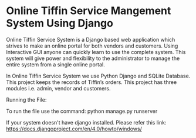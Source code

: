 # Online Tiffin Service Mangement System Using Django

Online Tiffin Service System is a Django based web application which strives to make an online portal for both vendors and customers. Using Interactive GUI anyone can quickly learn to use the complete system. This system will give power and flexibility to the administrator to manage the entire system from a single online portal.

In Online Tiffin Service System we use Python Django and SQLite Database. This project keeps the records of Tiffin’s orders. This project has three modules i.e. admin, vendor and customers.

Running the File:

To run the file use the command:
python manage.py runserver



If your system doesn't have django installed. Please refer this link: https://docs.djangoproject.com/en/4.0/howto/windows/





